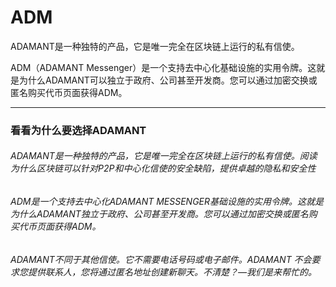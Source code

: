 # 

# ADM

ADAMANT是一种独特的产品，它是唯一完全在区块链上运行的私有信使。

ADM（ADAMANT Messenger）是一个支持去中心化基础设施的实用令牌。这就是为什么ADAMANT可以独立于政府、公司甚至开发商。您可以通过加密交换或匿名购买代币页面获得ADM。


---
### 看看为什么要选择ADAMANT

###### ADAMANT是一种独特的产品，它是唯一完全在区块链上运行的私有信使。阅读为什么区块链可以针对P2P和中心化信使的安全缺陷，提供卓越的隐私和安全性

###### ADM是一个支持去中心化ADAMANT MESSENGER基础设施的实用令牌。这就是为什么ADAMANT独立于政府、公司甚至开发商。您可以通过加密交换或匿名购买代币页面获得ADM。

###### ADAMANT不同于其他信使。它不需要电话号码或电子邮件。ADAMANT 不会要求您提供联系人，您将通过匿名地址创建新聊天。不清楚？—我们是来帮忙的。

